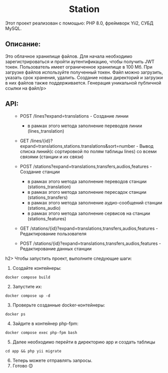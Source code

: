 <h1 align="center">Station</h1>
  <p> Этот проект реализован с помощью: PHP 8.0, фреймворк Yii2, СУБД MySQL.
 <h2>Описание:</h2>
  <p> Это облачное хранилище файлов. Для начала необходимо зарегистрироваться и пройти аутентификацию, чтобы получить JWT токен. Пользователь имеет ограниченное хранилище в 100 Мб.
При загрузке файлов используйте полученный токен. Файл можно загрузить, указать срок хранения, удалить. Создание новых директорий и загрузки в них файлов также поддерживается.
Генерация уникальной публичной ссылки на файл/p>

<h2>API:</h2>
<ul>

- POST /lines?expand=translations - Создание линии
  - в рамках этого метода заполнение переводов линии (lines_translation)

- GET /lines/{id}?expand=translations,stations.translations&sort=number - Вывод списка линий(с сортировкой по полям таблицы lines) со всеми связями (станции и их связи)

- POST /stations?expand=translations,transfers,audios,features - Создание станции
  - в рамках этого метода заполнение переводов станции (stations_translation)
  - в рамках этого метода заполнение пересадок станции (stations_transfers)
  - в рамках этого метода заполнение аудио-сообщений станции (stations_audio)
  - в рамках этого метода заполнение сервисов на станции (stations_features)

- GET /stations/{id}?expand=translations,transfers,audios,features - Редактирование пользователя

- POST /stations/{id}?expand=translations,transfers,audios,features - Редактирование данных станции

</ul>

h2> Чтобы запустить проект, выполните следующие шаги:</h2>

1. Создайте контейнеры:

```docker compose build```

2. Запустите их:

```docker compose up -d```

3. Проверьте созданные docker-контейнеры:

```docker ps```

4. Зайдите в контейнер php-fpm:

```docker compose exec php-fpm bash```

5. Далее необходимо перейти в директорию app и создать таблицы

```cd app && php yii migrate```

6. Теперь можете отправлять запросы. 
7. Готово 😊